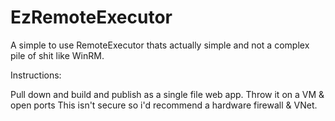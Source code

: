 # EzRemoteExecutor
A simple to use RemoteExecutor thats actually simple and not a complex pile of shit like WinRM.

Instructions:

Pull down and build and publish as a single file web app.
Throw it on a VM & open ports
This isn't secure so i'd recommend a hardware firewall & VNet.
